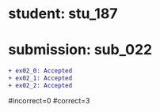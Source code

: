 # student: stu_187
# submission: sub_022

```diff
+ ex02_0: Accepted
+ ex02_1: Accepted
+ ex02_2: Accepted
```
#incorrect=0
#correct=3
